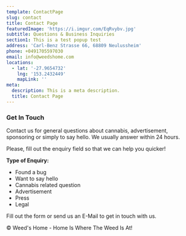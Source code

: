 ```yaml
---
template: ContactPage
slug: contact
title: Contact Page
featuredImage: 'https://i.imgur.com/EqRvybv.jpg'
subtitle: Questions & Business Inquiries
section1: This is a test popup test
address: 'Carl-Benz Strasse 66, 68809 Neulussheim'
phone: +0491705597030
email: info@weedshome.com
locations:
  - lat: '-27.9654732'
    lng: '153.2432449'
    mapLink: ''
meta:
  description: This is a meta description.
  title: Contact Page
---
```

<h3>Get In Touch</h3>

Contact us for general questions about cannabis, advertisement, sponsoring or simply to say hello. We usually answer within 24 hours.

Please, fill out the enquiry field so that we can help you quicker!

<b>Type of Enquiry:</b>

<ul>
   <li>Found a bug</li>
   <li>Want to say hello</li>
   <li>Cannabis related question</li>
   <li>Advertisement</li>
   <li>Press</li>
   <li>Legal</li>
</ul>

Fill out the form or send us an E-Mail to get in touch with us.

© Weed's Home - Home Is Where The Weed Is At!
